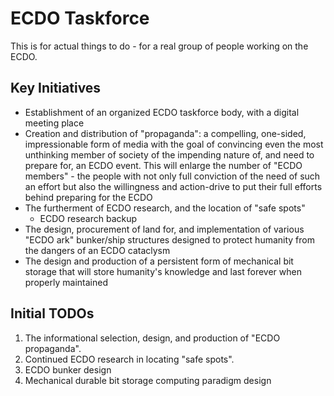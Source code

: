 # ECDO Taskforce

This is for actual things to do - for a real group of people working on the ECDO.

## Key Initiatives

- Establishment of an organized ECDO taskforce body, with a digital meeting place
- Creation and distribution of "propaganda": a compelling, one-sided, impressionable form of media with the goal of convincing even the most unthinking member of society of the impending nature of, and need to prepare for, an ECDO event. This will enlarge the number of "ECDO members" - the people with not only full conviction of the need of such an effort but also the willingness and action-drive to put their full efforts behind preparing for the ECDO
- The furtherment of ECDO research, and the location of "safe spots"
	- ECDO research backup
- The design, procurement of land for, and implementation of various "ECDO ark" bunker/ship structures designed to protect humanity from the dangers of an ECDO cataclysm
- The design and production of a persistent form of mechanical bit storage that will store humanity's knowledge and last forever when properly maintained

## Initial TODOs

1. The informational selection, design, and production of "ECDO propaganda".
2. Continued ECDO research in locating "safe spots".
3. ECDO bunker design
4. Mechanical durable bit storage computing paradigm design